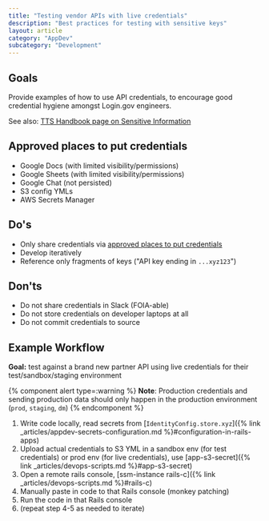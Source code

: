 ```yaml
---
title: "Testing vendor APIs with live credentials"
description: "Best practices for testing with sensitive keys"
layout: article
category: "AppDev"
subcategory: "Development"
---
```


## Goals

Provide examples of how to use API credentials, to encourage good credential hygiene amongst Login.gov engineers.

See also: [TTS Handbook page on Sensitive Information][tts-handbook-sensitive-info]

[tts-handbook-sensitive-info]: https://handbook.tts.gsa.gov/general-information-and-resources/sensitive-information

## Approved places to put credentials

* Google Docs (with limited visibility/permissions)
* Google Sheets (with limited visibility/permissions)
* Google Chat (not persisted)
* S3 config YMLs
* AWS Secrets Manager

## Do's

* Only share credentials via [approved places to put credentials](#approved-places-to-put-credentials)
* Develop iteratively
* Reference only fragments of keys ("API key ending in `...xyz123`")

## Don'ts

* Do not share credentials in Slack (FOIA-able)
* Do not store credentials on developer laptops at all
* Do not commit credentials to source

## Example Workflow

**Goal:** test against a brand new partner API using live credentials for their test/sandbox/staging environment

{% component alert type=:warning %}
**Note**: Production credentials and sending production data should only happen in the production environment (`prod`, `staging`, `dm`)
{% endcomponent %}

1. Write code locally, read secrets from [`IdentityConfig.store.xyz`]({% link _articles/appdev-secrets-configuration.md %}#configuration-in-rails-apps)
1. Upload actual credentials to S3 YML in a sandbox env (for test credentials) or prod env (for live credentials), use [app-s3-secret]({% link _articles/devops-scripts.md %}#app-s3-secret)
1. Open a remote rails console, [ssm-instance rails-c]({% link _articles/devops-scripts.md %}#rails-c)
1. Manually paste in code to that Rails console (monkey patching)
1. Run the code in that Rails console
1. (repeat step 4-5 as needed to iterate)
